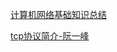 
[计算机网络基础知识总结](https://www.cnblogs.com/xdyixia/p/9275246.html)

[tcp协议简介-阮一峰](https://www.ruanyifeng.com/blog/2017/06/tcp-protocol.html)
